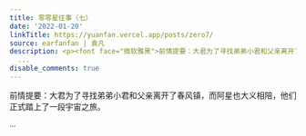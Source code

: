 ```yaml
---
title: 零零星往事（七）
date: '2022-01-20'
linkTitle: https://yuanfan.vercel.app/posts/zero7/
source: earfanfan | 袁凡
description: <p><font face="微软雅黑">前情提要：大君为了寻找弟弟小君和父亲离开了春风镇，而阿星也大义相陪，他们正式踏上了一段宇宙之旅。</p>
  ...
disable_comments: true
---
```

<p><font face="微软雅黑">前情提要：大君为了寻找弟弟小君和父亲离开了春风镇，而阿星也大义相陪，他们正式踏上了一段宇宙之旅。</p> ...
